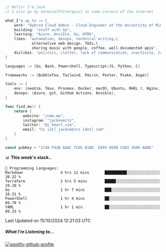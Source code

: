 ```go
// Hello! I'm Jack
// I also go by terminalPoltergeist in some corners of the internet

what_I'm_up_to := {
    work: "Hybrid Cloud Admin - Cloud Engineer at the University of Minnesota",
    building: "stuff with Go",
    learning: "Azure, Ansible, Go, HTMX",
    likes: "automation, devops, technical writing,\
            alternative web-design, TUIs,\
            sharing music with people, coffee, well-documented apis",
    dislikes: "politics, clutter, lack of communication, inactivity, Java",
}

languages := {Go, Bash, Powershell, Typescript/JS, Python, C}

frameworks := {BubbleTea, Tailwind, Pmirin, Pester, Psake, Auger}

tools := {
    env: {neoVim, Tmux, Proxmox, Docker, macOS, Ubuntu, RHEL 9, Nginx, DigitalOcean, Cloudflare},
    devops: {Azure, git, GitHub Actions, Ansible},
}

func find_me() {
    return {
        website: "jnem.me",
        instagram: "jacknemitz",
        twitter: "@i_heart_vim",
        email: "hi [at] jacknemitz [dot] com"
    }
}

const pubKey = "1C49 F42B 6AAC 7CEE B18D  EAF6 0EEB C943 1694 A88E"
```

<!--START_SECTION:waka-->
📊 **This week's stack..** 

```text
💬 Programming Languages: 
Markdown                 4 hrs 11 mins       ██████████░░░░░░░░░░░░░░░   38.32 % 
Terraform                2 hrs 5 mins        █████░░░░░░░░░░░░░░░░░░░░   19.10 % 
Go                       1 hr 7 mins         ███░░░░░░░░░░░░░░░░░░░░░░   10.31 % 
PowerShell               1 hr 4 mins         ██░░░░░░░░░░░░░░░░░░░░░░░   09.78 % 
YAML                     1 hr 1 min          ██░░░░░░░░░░░░░░░░░░░░░░░   09.33 % 
```


 Last Updated on 15/10/2024 12:21:03 UTC
<!--END_SECTION:waka-->

##### What I'm Listening to...

[![spotify-github-profile](https://jnem.me/listening-item?maxAge=2592000)](https://jnem.me/listening)
